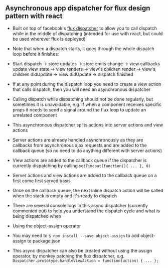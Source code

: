 ## Asynchronous app dispatcher for flux design pattern with react

- Built on top of facebook's [flux dispatcher](https://github.com/facebook/flux#installing-flux) to allow you to call dispatch while in the middle of dispatching (intended for use with react, but could be used wherever flux is deployed)


- Note that when a dispatch starts, it goes through the whole dispatch loop before it finishes:
 - Start dispatch -> store updates -> store emits change -> view callbacks update view state -> view renders -> view's children render -> view's children didUpdate -> view didUpdate -> dispatch finished  
 - If at any point during the dispatch loop you need to create a view action that calls dispatch, then you will need an asynchronous dispatcher
 - Calling dispatch while dispatching should not be done regularly, but sometimes it is unavoidable, e.g. if when a component receives specific props it needs to send a signal around the flux loop to update an unrelated component


- This asynchronous dispatcher splits actions into server actions and view actions
 - Server actions are already handled asynchronously as they are callbacks from asynchronous ajax requests and are added to the callback queue (so no need to do anything different with server actions)
 - View actions are added to the callback queue if the dispatcher is currently dispatching by calling `setTimeout(function(){ ... }, 0)`
 - Server actions and view actions are added to the callback queue on a first come first served basis
 - Once on the callback queue, the next inline dispatch action will be called when the stack is empty and it's ready to dispatch
 - There are several console logs in this async dispatcher (currently commented out) to help you understand the dispatch cycle and what is being dispatched when


- Using the object-assign operator
 - You may need to `$ npm install --save object-assign` to add object-assign to package.json
 - This async dispatcher can also be created without using the assign operator, by monkey patching the flux dispatcher, e.g. `Dispatcher.prototype.handleViewAction = function(action) { ... };`
